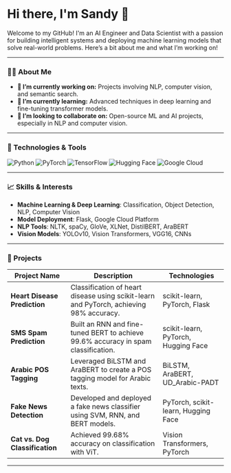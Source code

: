 # Hi there, I'm Sandy 👋

Welcome to my GitHub! I'm an AI Engineer and Data Scientist with a passion for building intelligent systems and deploying machine learning models that solve real-world problems. Here’s a bit about me and what I’m working on!

---

### 🧑‍💻 About Me
- **🔭 I’m currently working on:** Projects involving NLP, computer vision, and semantic search.
- **🌱 I’m currently learning:** Advanced techniques in deep learning and fine-tuning transformer models.
- **👯 I’m looking to collaborate on:** Open-source ML and AI projects, especially in NLP and computer vision.


---

### 🔧 Technologies & Tools

![Python](https://img.shields.io/badge/Python-3.8-blue?style=for-the-badge&logo=python&logoColor=white)
![PyTorch](https://img.shields.io/badge/PyTorch-v1.8-orange?style=for-the-badge&logo=pytorch&logoColor=white)
![TensorFlow](https://img.shields.io/badge/TensorFlow-v2.4-orange?style=for-the-badge&logo=tensorflow&logoColor=white)
![Hugging Face](https://img.shields.io/badge/Hugging%20Face-Transformers-yellow?style=for-the-badge&logo=Hugging-Face&logoColor=white)
![Google Cloud](https://img.shields.io/badge/Google%20Cloud-Cloud%20Computing-blue?style=for-the-badge&logo=google-cloud&logoColor=white)

---

### 📈 Skills & Interests
- **Machine Learning & Deep Learning**: Classification, Object Detection, NLP, Computer Vision
- **Model Deployment**: Flask, Google Cloud Platform
- **NLP Tools**: NLTK, spaCy, GloVe, XLNet, DistilBERT, AraBERT
- **Vision Models**: YOLOv10, Vision Transformers, VGG16, CNNs

---

### 📂 Projects

| Project Name | Description | Technologies |
|--------------|-------------|--------------|
| **Heart Disease Prediction** | Classification of heart disease using scikit-learn and PyTorch, achieving 98% accuracy. | scikit-learn, PyTorch, Flask |
| **SMS Spam Prediction** | Built an RNN and fine-tuned BERT to achieve 99.6% accuracy in spam classification. | scikit-learn, PyTorch, Hugging Face |
| **Arabic POS Tagging** | Leveraged BiLSTM and AraBERT to create a POS tagging model for Arabic texts. | BiLSTM, AraBERT, UD_Arabic-PADT |
| **Fake News Detection** | Developed and deployed a fake news classifier using SVM, RNN, and BERT models. | PyTorch, scikit-learn, Hugging Face |
| **Cat vs. Dog Classification** | Achieved 99.68% accuracy on classification with ViT. | Vision Transformers, PyTorch |

---


<!--
**SandyHedia/SandyHedia** is a ✨ _special_ ✨ repository because its `README.md` (this file) appears on your GitHub profile.

Here are some ideas to get you started:

- 🔭 I’m currently working on ...
- 🌱 I’m currently learning ...
- 👯 I’m looking to collaborate on ...
- 🤔 I’m looking for help with ...
- 💬 Ask me about ...
- 📫 How to reach me: ...
- 😄 Pronouns: ...
- ⚡ Fun fact: ...
-->
